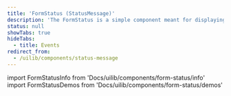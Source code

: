 ```yaml
---
title: 'FormStatus (StatusMessage)'
description: 'The FormStatus is a simple component meant for displaying the status of a form.'
status: null
showTabs: true
hideTabs:
  - title: Events
redirect_from:
  - /uilib/components/status-message
---
```


import FormStatusInfo from 'Docs/uilib/components/form-status/info'
import FormStatusDemos from 'Docs/uilib/components/form-status/demos'

<FormStatusInfo />
<FormStatusDemos />
